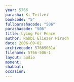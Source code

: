 ```yaml
---
year: 5766
parasha: Ki Teitzei
bookcode: "5"
fullparashacode: "506"
parashacode: "506"
title: Lying For Peace
author: Rabbi Eliezer Hirsch
date: 2006-09-02
archivecode: 57665061a
filename: 5766-506-1
layout: audio
moment: 
shabbat: 
occasion: 
---
```

